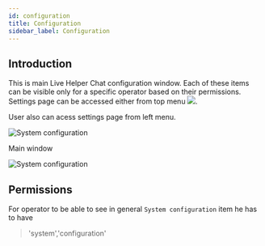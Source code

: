 ```yaml
---
id: configuration
title: Configuration
sidebar_label: Configuration
---
```


## Introduction

This is main Live Helper Chat configuration window. Each of these items can be visible only for a specific operator based on their permissions. Settings page can be accessed either from top menu ![](/img/chat/settings-icon.png).

User also can acess settings page from left menu.

![System configuration](/img/system/settings-page.png)

Main window

![System configuration](/img/chat/system-configuration.png)

## Permissions

For operator to be able to see in general `System configuration` item he has to have

> 'system','configuration'